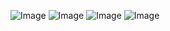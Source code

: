 ![Image](https://github.com/user-attachments/assets/cfbea1c4-f2a7-4913-806a-b5fdba9255bf)
![Image](https://github.com/user-attachments/assets/47b07ec3-1b78-41c2-85aa-386044e7e75f)
![Image](https://github.com/user-attachments/assets/71f776b2-cc32-4080-9b80-b0a09ce8bbd3)
![Image](https://github.com/user-attachments/assets/e97dc91a-41d9-400b-84f5-d77115232509)
